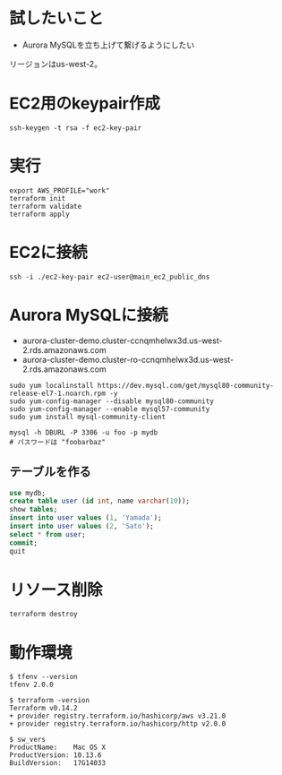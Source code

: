 # 試したいこと
- Aurora MySQLを立ち上げて繋げるようにしたい

リージョンはus-west-2。

# EC2用のkeypair作成
```shell
ssh-keygen -t rsa -f ec2-key-pair
```

# 実行
```shell
export AWS_PROFILE="work"
terraform init
terraform validate
terraform apply
```

# EC2に接続
```shell
ssh -i ./ec2-key-pair ec2-user@main_ec2_public_dns
```

# Aurora MySQLに接続
- aurora-cluster-demo.cluster-ccnqmhelwx3d.us-west-2.rds.amazonaws.com
- aurora-cluster-demo.cluster-ro-ccnqmhelwx3d.us-west-2.rds.amazonaws.com
```shell
sudo yum localinstall https://dev.mysql.com/get/mysql80-community-release-el7-1.noarch.rpm -y
sudo yum-config-manager --disable mysql80-community
sudo yum-config-manager --enable mysql57-community
sudo yum install mysql-community-client

mysql -h DBURL -P 3306 -u foo -p mydb
# パスワードは "foobarbaz"
```

## テーブルを作る
```sql
use mydb;
create table user (id int, name varchar(10));
show tables;
insert into user values (1, 'Yamada');
insert into user values (2, 'Sato');
select * from user;
commit;
quit
```


# リソース削除
```shell
terraform destroy
```

# 動作環境
```shell
$ tfenv --version
tfenv 2.0.0

$ terraform -version
Terraform v0.14.2
+ provider registry.terraform.io/hashicorp/aws v3.21.0
+ provider registry.terraform.io/hashicorp/http v2.0.0

$ sw_vers
ProductName:    Mac OS X
ProductVersion: 10.13.6
BuildVersion:   17G14033
```